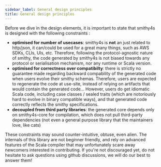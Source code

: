 ```yaml
---
sidebar_label: General design principles
title: General design principles
---
```


Before we dive in the design elements, it is important to state that smithy4s is designed with the following constraints :

* **optimised for number of usecases**: smithy4s is **not** an just related to http/json, it can/could be used for a great many things, such as AWS SDKs, CLIs, UIs, etc.
Therefore, following the protocol-agnostic nature of smithy, the code generated by smithy4s is not biased towards any protocol or serialisation mechanism, nor any runtime or Scala version.
* **optimised for correctness over compatibilty**: there is strictly no guarantee made regarding backward compability of the generated code when users evolve their smithy schemas.
Therefore, users are expected to regenerate the code at use-site, instead of relying on artifacts that would contain the generated code...
However, users do get idiomatic Scala code, including case classes / sealed traits (which are notoriously hard to evolve in binary compatible ways), and that generated code correctly reflects the smithy specifications.
* **decoupled from third party libraries**: the generated core depends only on smithy4s-core for compilation, which does not pull third-party dependencies (not even a general purpose library that the maintainers love, like cats)

These constraints may sound counter-intuitive, obtuse, even alien. The internals of this library are not beginner friendly, and rely on advanced features of the Scala compiler that may unfortunately scare away newcomers interested in contributing.
If you're not discouraged yet, do not hesitate to ask questions using github discussions, we will do our best to answer them!

